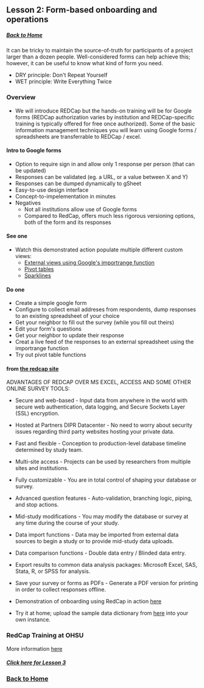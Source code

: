## Lesson 2: Form-based onboarding and operations
##### [Back to Home](../index.md)

It can be tricky to maintain the source-of-truth for participants of a project larger than a dozen people. Well-considered forms can help achieve this; however, it can be useful to know what kind of form you need.

 - DRY principle: Don't Repeat Yourself
 - WET principle: Write Everything Twice

### Overview

- We will introduce REDCap but the hands-on training will be for Google forms (REDCap authorization varies by institution and REDCap-specific training is typically offered for free once authorized). Some of the basic information management techniques you will learn using Google forms / spreadsheets are transferrable to REDCap / excel.

#### Intro to Google forms
- Option to require sign in and allow only 1 response per person (that can be updated)
- Responses can be validated (eg. a URL, or a value between X and Y)
- Responses can be dumped dynamically to gSheet
- Easy-to-use design interface
- Concept-to-impelementation in minutes
- Negatives
  - Not all institutions allow use of Google forms
  - Compared to RedCap, offers much less rigorous versioning options, both of the form and its responses

#### See one
 - Watch this demonstrated action populate multiple different custom views:
     - [External views using Google's importrange function](https://docs.google.com/spreadsheets/d/1x6HaFDqDpE8CMTrEIehEsEGcme9OviMwXWzRWtFaMPI/edit#gid=0)
     - [Pivot tables](https://docs.google.com/spreadsheets/d/1x6HaFDqDpE8CMTrEIehEsEGcme9OviMwXWzRWtFaMPI/edit#gid=1163446730)
     - [Sparklines](https://docs.google.com/spreadsheets/d/1x6HaFDqDpE8CMTrEIehEsEGcme9OviMwXWzRWtFaMPI/edit#gid=1163446730)
  
#### Do one
- Create a simple google form
 - Configure to collect email addreses from respondents, dump responses to an existing spreadsheet of your choice
- Get your neighbor to fill out the survey (while you fill out theirs)
- Edit your form's questions
- Get your neighbor to update their response
- Creat a live feed of the responses to an external spreadsheet using the importrange function
- Try out pivot table functions

#### from [the redcap site](https://rc.partners.org/research-apps-and-services/collect-data)

ADVANTAGES OF REDCAP OVER MS EXCEL, ACCESS AND SOME OTHER ONLINE SURVEY TOOLS:
- Secure and web-based - Input data from anywhere in the world with secure web authentication, data logging, and Secure Sockets Layer (SSL) encryption.
- Hosted at Partners DIPR Datacenter - No need to worry about security issues regarding third party websites hosting your private data.
- Fast and flexible - Conception to production-level database timeline determined by study team.
- Multi-site access - Projects can be used by researchers from multiple sites and institutions.
- Fully customizable - You are in total control of shaping your database or survey.
- Advanced question features - Auto-validation, branching logic, piping, and stop actions.
- Mid-study modifications - You may modify the database or survey at any time during the course of your study.
- Data import functions - Data may be imported from external data sources to begin a study or to provide mid-study data uploads.
- Data comparison functions - Double data entry / Blinded data entry.
- Export results to common data analysis packages: Microsoft Excel, SAS, Stata, R, or SPSS for analysis.
- Save your survey or forms as PDFs - Generate a PDF version for printing in order to collect responses offline.

- Demonstration of onboarding using RedCap in action [here](https://redcap-dev.cgrb.oregonstate.edu/surveys/?s=9DAAEDK8M7)
- Try it at home; upload the sample data dictionary from [here](https://github.com/data2health/mtip-tutorial/blob/master/docs/data/ProjectOnboarding_DataDictionary_2018-09-15.csv) into your own instance.
  
### RedCap Training at OHSU
More information [here](https://www.ohsu.edu/xd/research/centers-institutes/octri/resources/octri-research-services/redcap-tutorials.cfm)

##### [Click here for Lesson 3](https://data2health.github.io/mtip-tutorial/lessons/Lesson3.html)
### [Back to Home](../index)
